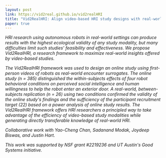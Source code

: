 ```yaml
---
layout: post
link: https://vid2real.github.io/vid2realHRI
title: "Vid2RealHRI: Align video-based HRI study designs with real-world settings"
paper: true
---
```


*HRI research using autonomous robots in real-world settings can produce results with the highest ecological validity of any study modality, but many difficulties limit such studies' feasibility and effectiveness. We propose Vid2RealHRI, a research framework to maximize real-world insights offered by video-based studies.*

*The Vid2RealHRI framework was used to design an online study using first-person videos of robots as real-world encounter surrogates. The online study (n = 385) distinguished the within-subjects effects of four robot behavioral conditions on perceived social intelligence and human willingness to help the robot enter an exterior door. A real-world, between- subjects replication (n = 26) using two conditions confirmed the validity of the online study's findings and the sufficiency of the participant recruitment target (22) based on a power analysis of online study results. The Vid2RealHRI framework offers HRI researchers a principled way to take advantage of the efficiency of video-based study modalities while generating directly transferable knowledge of real-world HRI.*

*Collaborative work with Yao-Cheng Chan, Sadanand Modak, Joydeep Biswas, and Justin Hart.* 

*This work was supported by NSF grant #2219236 and UT Austin's Good Systems initiative.*
